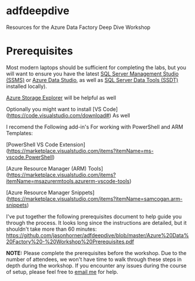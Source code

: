 # adfdeepdive
Resources for the Azure Data Factory Deep Dive Workshop

# Prerequisites
Most modern laptops should be sufficient for completing the labs, but you will want to ensure you have the latest [SQL Server Management Studio (SSMS)](https://docs.microsoft.com/en-us/sql/ssms/download-sql-server-management-studio-ssms?view=sql-server-2017) or [Azure Data Studio](https://docs.microsoft.com/en-us/sql/azure-data-studio/download?view=sql-server-2017), as well as [SQL Server Data Tools (SSDT)](https://docs.microsoft.com/en-us/sql/ssdt/download-sql-server-data-tools-ssdt?view=sql-server-2017) installed locally).

[Azure Storage Explorer](https://azure.microsoft.com/en-us/features/storage-explorer) will be helpful as well

Optionally you might want to install [VS Code] (https://code.visualstudio.com/download#) As well

I recomend the Following add-in's For working with PowerShell and ARM Templates:

[PowerShell VS Code Extension] (https://marketplace.visualstudio.com/items?itemName=ms-vscode.PowerShell)

[Azure Resource Manager (ARM) Tools] (https://marketplace.visualstudio.com/items?itemName=msazurermtools.azurerm-vscode-tools)

[Azure Resource Manager Snippets] (https://marketplace.visualstudio.com/items?itemName=samcogan.arm-snippets)



I've put together the following prerequisites document to help guide you through the process. It looks long since the instructions are detailed, but it shouldn't take more than 60 minutes:
https://github.com/jasonhorner/adfdeepdive/blob/master/Azure%20Data%20Factory%20-%20Workshop%20Prerequisites.pdf

**NOTE:** Please complete the prerequisites before the workshop. Due to the number of attendees, we won't have time to walk through these steps in depth during the workshop. If you encounter any issues during the course of setup, please feel free to [email me](jason@jasonhorner.com) for help.
